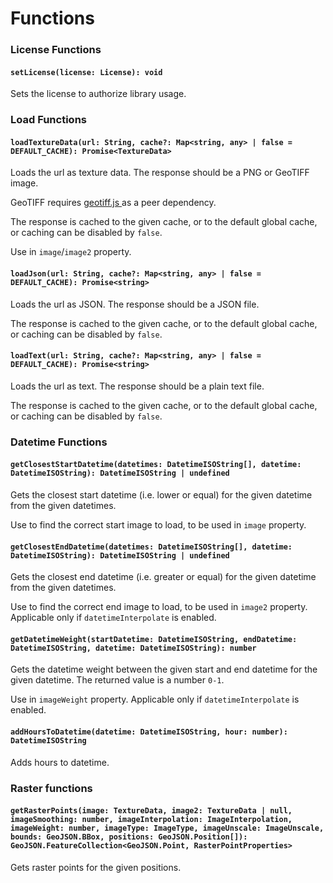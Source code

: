 # Functions

### License Functions

#### `setLicense(license: License): void`

Sets the license to authorize library usage.

### Load Functions

#### `loadTextureData(url: String, cache?: Map<string, any> | false = DEFAULT_CACHE): Promise<TextureData>`

Loads the url as texture data. The response should be a PNG or GeoTIFF image.

GeoTIFF requires [geotiff.js ](https://github.com/geotiffjs/geotiff.js/)as a peer dependency.

The response is cached to the given cache, or to the default global cache, or caching can be disabled by `false`.

Use in `image`/`image2` property.

#### `loadJson(url: String, cache?: Map<string, any> | false = DEFAULT_CACHE): Promise<string>`

Loads the url as JSON. The response should be a JSON file.

The response is cached to the given cache, or to the default global cache, or caching can be disabled by `false`.

#### `loadText(url: String, cache?: Map<string, any> | false = DEFAULT_CACHE): Promise<string>`

Loads the url as text. The response should be a plain text file.

The response is cached to the given cache, or to the default global cache, or caching can be disabled by `false`.

### Datetime Functions

#### `getClosestStartDatetime(datetimes: DatetimeISOString[], datetime: DatetimeISOString): DatetimeISOString | undefined`

Gets the closest start datetime (i.e. lower or equal) for the given datetime from the given datetimes.

Use to find the correct start image to load, to be used in `image` property.

#### `getClosestEndDatetime(datetimes: DatetimeISOString[], datetime: DatetimeISOString): DatetimeISOString | undefined`

Gets the closest end datetime (i.e. greater or equal) for the given datetime from the given datetimes.

Use to find the correct end image to load, to be used in `image2` property. Applicable only if `datetimeInterpolate` is enabled.

#### `getDatetimeWeight(startDatetime: DatetimeISOString, endDatetime: DatetimeISOString, datetime: DatetimeISOString): number`

Gets the datetime weight between the given start and end datetime for the given datetime. The returned value is a number `0-1`.

Use in `imageWeight` property. Applicable only if `datetimeInterpolate` is enabled.

#### `addHoursToDatetime(datetime: DatetimeISOString, hour: number): DatetimeISOString`

Adds hours to datetime.

### Raster functions

#### `getRasterPoints(image: TextureData, image2: TextureData | null, imageSmoothing: number, imageInterpolation: ImageInterpolation, imageWeight: number, imageType: ImageType, imageUnscale: ImageUnscale, bounds: GeoJSON.BBox, positions: GeoJSON.Position[]): GeoJSON.FeatureCollection<GeoJSON.Point, RasterPointProperties>`

Gets raster points for the given positions.

